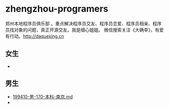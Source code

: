 # zhengzhou-programers
郑州本地程序员俱乐部 。重点解决程序员交友、程序员恋爱、程序员相亲、程序员找对象的问题，真正开源交友。我是细心姐姐。 微信搜索关注《大确幸》，有爱有行动。http://daquexing.cn



## 女生
* 

## 男生
	
*  [199410-男-170-本科-南京.md](./boys/199410-男-170-本科-南京.md)
* 	
